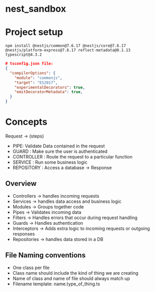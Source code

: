 # nest_sandbox

# Project setup

```node
npm install @nestjs/common@7.6.17 @nestjs/core@7.6.17 @nestjs/platform-express@7.6.17 reflect-metadata@0.1.13 typescript@4.3.2

```

```json 
# tsconfig.json file: 
{
  "compilerOptions": { 
    "module": "commonjs",
    "target": "ES2017",
    "experimentalDecorators": true,
    "emitDecoratorMetadata": true,
  }
}
```

# Concepts
Request -> (steps)
- PIPE: Validate Data contained in the request
- GUARD : Make sure the user is authenticated
- CONTROLLER : Route the request to a particular function
- SERVICE : Run some business logic
- REPOSITORY : Access a database
-> Response

## Overview  
- Controllers -> handles incoming requests
- Services -> handles data access and business logic
- Modules -> Groups together code 
- Pipes -> Validates incoming data
- Filters -> Handles errors that occur during request handling 
- Guards -> Handles authentication 
- Interceptors -> Adds extra logic to incoming requests or outgoing responses
- Repositories -> handles data stored in a DB

## File Naming conventions 
- One class per file 
- Class name should include the kind of thing we are creating
- Name of class and name of file should always match up 
- Filename template: name.type_of_thing.ts

